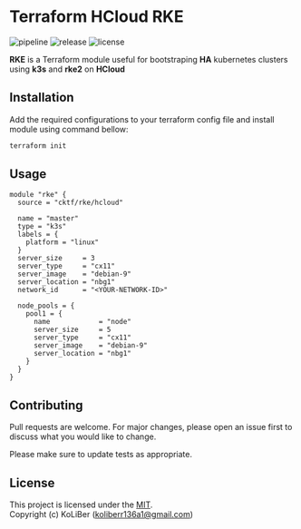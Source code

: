 # Terraform HCloud RKE

![pipeline](https://github.com/cktf/terraform-hcloud-rke/actions/workflows/cicd.yml/badge.svg)
![release](https://img.shields.io/github/v/release/cktf/terraform-hcloud-rke?display_name=tag)
![license](https://img.shields.io/github/license/cktf/terraform-hcloud-rke)

**RKE** is a Terraform module useful for bootstraping **HA** kubernetes clusters using **k3s** and **rke2** on **HCloud**

## Installation

Add the required configurations to your terraform config file and install module using command bellow:

```bash
terraform init
```

## Usage

```hcl
module "rke" {
  source = "cktf/rke/hcloud"

  name = "master"
  type = "k3s"
  labels = {
    platform = "linux"
  }
  server_size     = 3
  server_type     = "cx11"
  server_image    = "debian-9"
  server_location = "nbg1"
  network_id      = "<YOUR-NETWORK-ID>"

  node_pools = {
    pool1 = {
      name            = "node"
      server_size     = 5
      server_type     = "cx11"
      server_image    = "debian-9"
      server_location = "nbg1"
    }
  }
}
```

## Contributing

Pull requests are welcome. For major changes, please open an issue first to discuss what you would like to change.

Please make sure to update tests as appropriate.

## License

This project is licensed under the [MIT](LICENSE.md).  
Copyright (c) KoLiBer (koliberr136a1@gmail.com)

